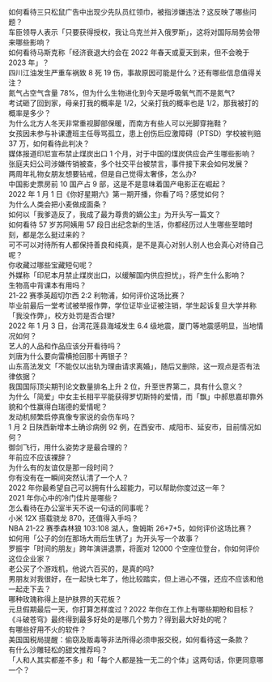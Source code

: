 如何看待三只松鼠广告中出现少先队员红领巾，被指涉嫌违法？这反映了哪些问题？  
车臣领导人表示「只要获得授权，我让乌克兰并入俄罗斯」，这将对国际局势会带来哪些影响？  
如何看待马斯克称「经济衰退大约会在 2022 年春天或夏天到来，但不会晚于 2023 年」？  
四川江油发生严重车祸致 8 死 19 伤，事故原因可能是什么？还有哪些信息值得关注？  
氮气占空气含量 78%，但为什么生物进化到今天是呼吸氧气而不是氮气?  
考试砸了回到家，母亲打我的概率是 1/2，父亲打我的概率也是 1/2，那我被打的概率是多少？  
为什么北方人冬天非常重视脚部保暖，而南方有些人可以光脚穿拖鞋？  
女孩因未参与补课遭班主任辱骂孤立，患上创伤后应激障碍（PTSD）学校被判赔 37 万，如何看待此判决？  
媒体报道印尼宣布禁止煤炭出口 1 个月，对于中国的煤炭供应会产生哪些影响？  
张庭夫妇公司涉嫌传销被查，多个社交平台被禁言，事件接下来会如何发展？  
两周年礼物女朋友想要钻戒，但是自己觉得太奢侈，怎么办?  
中国影史票房前 10 国产占 9 部，这是不是意味着国产电影正在崛起？  
2022 年 1 月 1 日《你好星期六》第一期开播，你看了吗？感觉如何？  
为什么人类会把小麦做成面条？  
如何以「我爹造反了，我成了最为尊贵的嫡公主」为开头写一篇文？  
如何看待 57 岁苏阿姨用 57 段日出纪念新的生活，你都经历过人生哪些至暗时刻，都是怎么挺过来的？  
可不可以对待所有人都保持善良和纯真，是不是真心对别人别人也会真心对待自己呢？  
你收藏过哪些宝藏短句呢？  
外媒称「印尼本月禁止煤炭出口，以缓解国内供应担忧」，将产生什么影响？  
生物高中背课本有用吗？  
21-22 赛季英超切尔西 2:2 利物浦，如何评价这场比赛？  
毕业前最后一堂考试被举报作弊，学位证毕业证被注销，学生起诉复旦大学并称「我没作弊」，校方处罚是否合理?  
2022 年 1 月 3 日，台湾花莲县海域发生 6.4 级地震，厦门等地震感明显，当地情况如何？  
艺人的人品和作品应该分开看待吗？  
刘唐为什么要向雷横抢回那十两银子？  
山东高法发文「不能仅以出轨为理由请求离婚」，随后又删除，这一观点是否有法律依据？  
我国国际顶尖期刊论文数量排名上升 2 位，升至世界第二，具有什么意义？  
为什么「简爱」中女主长相平平能获得罗切斯特的爱情，而「飘」中郝思嘉却靠外貌和个性赢得白瑞德的爱情呢？  
发动机频繁启停真像专家说的会伤车吗？  
1 月 2 日陕西新增本土确诊病例 92 例，在西安市、咸阳市、延安市，目前情况如何？  
御剑飞行，用什么姿势才是最合理的？  
年前应不应该裸辞？  
为什么有的友谊仅是那一段时间？  
你有没有在一瞬间突然认清了一个人？  
2022 年你最希望自己可以拥有什么超能力，可以帮助你度过这一年？  
2021 年你心中的冷门佳片是哪些？  
怎么看待在办公室半天不说一句话的同事呢？  
小米 12X 搭载骁龙 870，还值得入手吗？  
NBA 21-22 赛季森林狼 103:108 湖人，詹姆斯 26+7+5，如何评价这场比赛？  
如何用「公子的剑在那场大雨后生锈了」为开头写一个故事？  
罗振宇「时间的朋友」跨年演讲退票，将面对 12000 个空座位登台，你如何评价这位企业家？  
老公买了个游戏机，他说六百买的，是真的吗?  
男朋友对我很好，在一起快七年了，他比较踏实，但上进心不强，还应不应该和他一起走下去？  
哪种玫瑰称得上是护肤界的天花板？  
元旦假期最后一天，你打算怎样度过？2022 年你在工作上有哪些期盼和目标？  
《斗破苍穹》最终得到最多好处的是哪几个势力？得到最大好处的呢？  
有哪些好用不火的软件？  
美国国税局提醒：偷窃及贩毒等非法所得必须申报交税，如何看待这一条款？  
有什么沙雕轻松的甜文推荐吗？  
「人和人其实都差不多」和「每个人都是独一无二的个体」这两句话，你更同意哪一个？  
